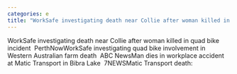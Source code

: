 ```yaml
---
categories: e
title: "WorkSafe investigating death near Collie after woman killed in quad bike incident  PerthNow"
---
```

WorkSafe investigating death near Collie after woman killed in quad bike incident&nbsp;&nbsp;PerthNowWorkSafe investigating quad bike involvement in Western Australian farm death&nbsp;&nbsp;ABC NewsMan dies in workplace accident at Matic Transport in Bibra Lake&nbsp;&nbsp;7NEWSMatic Transport death: